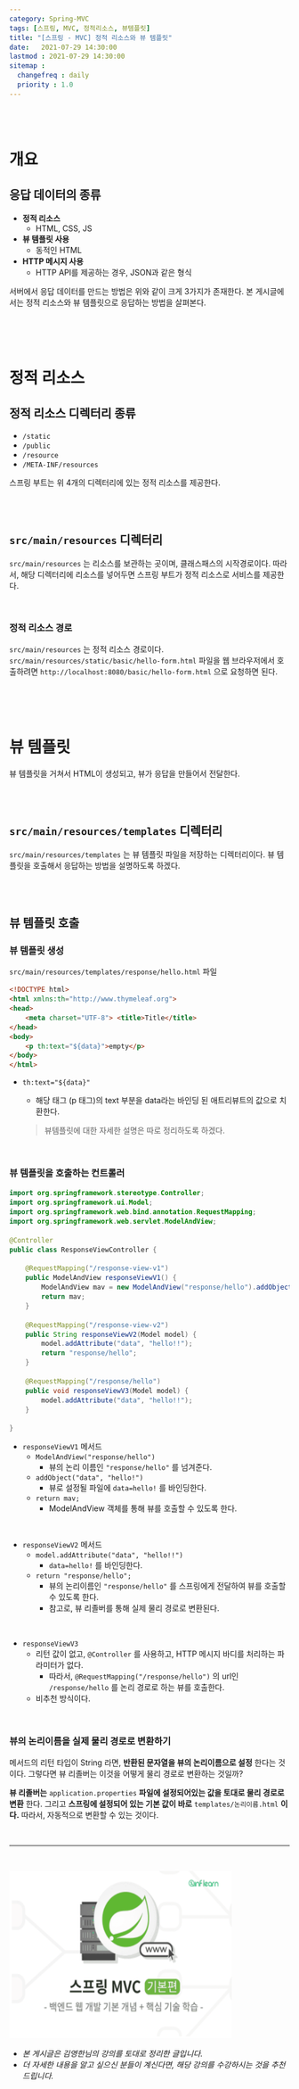 ```yaml
---
category: Spring-MVC
tags: [스프링, MVC, 정적리소스, 뷰템플릿]
title: "[스프링 - MVC] 정적 리소스와 뷰 템플릿"
date:   2021-07-29 14:30:00 
lastmod : 2021-07-29 14:30:00
sitemap :
  changefreq : daily
  priority : 1.0
---
```


<br/><br/>

# 개요

## 응답 데이터의 종류

- **정적 리소스**
    - HTML, CSS, JS
- **뷰 템플릿 사용**
    - 동적인 HTML
- **HTTP 메시지 사용**
    - HTTP API를 제공하는 경우, JSON과 같은 형식

서버에서 응답 데이터를 만드는 방법은 위와 같이 크게 3가지가 존재한다. 본 게시글에서는 정적 리소스와 뷰 템플릿으로 응답하는 방법을 살펴본다.

<br><br><br>

# 정적 리소스

## 정적 리소스 디렉터리 종류

- `/static`
- `/public`
- `/resource`
- `/META-INF/resources`

스프링 부트는 위 4개의 디렉터리에 있는 정적 리소스를 제공한다.

<br><br>

## `src/main/resources` 디렉터리

`src/main/resources` 는 리소스를 보관하는 곳이며, 클래스패스의 시작경로이다. 따라서, 해당 디렉터리에 리소스를 넣어두면 스프링 부트가 정적 리소스로 서비스를 제공한다.

<br>

### 정적 리소스 경로

`src/main/resources` 는 정적 리소스 경로이다. `src/main/resources/static/basic/hello-form.html` 파일을 웹 브라우저에서 호출하려면 `http://localhost:8080/basic/hello-form.html` 으로 요청하면 된다.

<br><br><br>

# 뷰 템플릿

뷰 템플릿을 거쳐서 HTML이 생성되고, 뷰가 응답을 만들어서 전달한다.

<br><br>

## `src/main/resources/templates` 디렉터리

`src/main/resources/templates` 는 뷰 템플릿 파일을 저장하는 디렉터리이다. 뷰 템플릿을 호출해서 응답하는 방법을 설명하도록 하겠다.

<br><br>

## 뷰 템플릿 호출

### 뷰 템플릿 생성

`src/main/resources/templates/response/hello.html` 파일

```html
<!DOCTYPE html>
<html xmlns:th="http://www.thymeleaf.org">
<head>
	<meta charset="UTF-8"> <title>Title</title>
</head>
<body>
	<p th:text="${data}">empty</p>
</body>
</html>
```

- `th:text="${data}"`
    - 해당 태그 (p 태그)의 text 부분을 data라는 바인딩 된 애트리뷰트의 값으로 치환한다.

    > 뷰템플릿에 대한 자세한 설명은 따로 정리하도록 하겠다.

<br>

### 뷰 템플릿을 호출하는 컨트롤러

```java
import org.springframework.stereotype.Controller;
import org.springframework.ui.Model;
import org.springframework.web.bind.annotation.RequestMapping;
import org.springframework.web.servlet.ModelAndView;

@Controller
public class ResponseViewController {

	@RequestMapping("/response-view-v1")
	public ModelAndView responseViewV1() {
		ModelAndView mav = new ModelAndView("response/hello").addObject("data", "hello!");
		return mav;
	}

	@RequestMapping("/response-view-v2")
	public String responseViewV2(Model model) {
		model.addAttribute("data", "hello!!");
		return "response/hello";
	}

	@RequestMapping("/response/hello")
	public void responseViewV3(Model model) {
		model.addAttribute("data", "hello!!");
	}

}
```

- `responseViewV1` 메서드
    - `ModelAndView("response/hello")`
        - 뷰의 논리 이름인 `"response/hello"` 를 넘겨준다.
    - `addObject("data", "hello!")`
        - 뷰로 설정될 파일에 `data=hello!` 를 바인딩한다.
    - `return mav;`
        - ModelAndView 객체를 통해 뷰를 호출할 수 있도록 한다.

<br>

- `responseViewV2` 메서드
    - `model.addAttribute("data", "hello!!")`
        - `data=hello!` 를 바인딩한다.
    - `return "response/hello";`
        - 뷰의 논리이름인 `"response/hello"` 를 스프링에게 전달하여 뷰를 호출할 수 있도록 한다.
        - 참고로, 뷰 리졸버를 통해 실제 물리 경로로 변환된다.

<br>

- `responseViewV3`
    - 리턴 값이 없고, `@Controller` 를 사용하고, HTTP 메시지 바디를 처리하는 파라미터가 없다.
        - 따라서, `@RequestMapping("/response/hello")` 의 url인 `/response/hello` 를 논리 경로로 하는 뷰를 호출한다.
    - 비추천 방식이다.

<br>

### 뷰의 논리이름을 실제 물리 경로로 변환하기

메서드의 리턴 타입이 String 라면, **반환된 문자열을 뷰의 논리이름으로 설정** 한다는 것이다. 그렇다면 뷰 리졸버는 이것을 어떻게 물리 경로로 변환하는 것일까?  

**뷰 리졸버는** `application.properties` **파일에 설정되어있는 값을 토대로 물리 경로로 변환** 한다. 그리고 **스프링에 설정되어 있는 기본 값이 바로** `templates/논리이름.html` **이다.** 따라서, 자동적으로 변환할 수 있는 것이다.

<br>

---

<br>

<a href="https://inf.run/RfTn"><img src="/assets/img/Inflearn_Spring_MVC1/Logo.png" width="400px" height="300px"></a>

- *본 게시글은 김영한님의 강의를 토대로 정리한 글입니다.*
- *더 자세한 내용을 알고 싶으신 분들이 계신다면, 해당 강의를 수강하시는 것을 추천드립니다.*